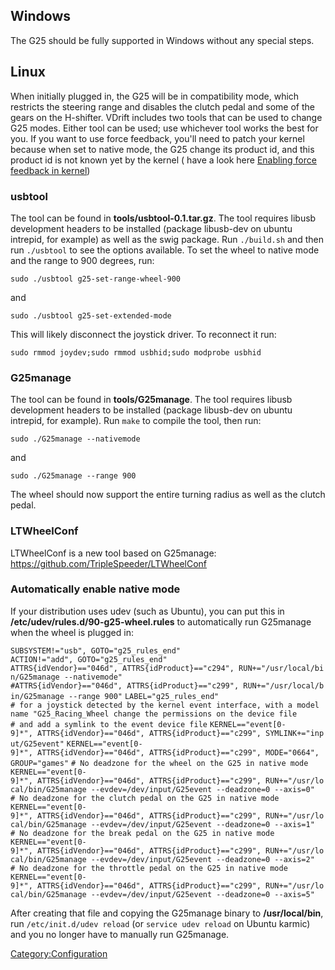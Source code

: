 Windows
-------

The G25 should be fully supported in Windows without any special steps.

Linux
-----

When initially plugged in, the G25 will be in compatibility mode, which restricts the steering range and disables the clutch pedal and some of the gears on the H-shifter. VDrift includes two tools that can be used to change G25 modes. Either tool can be used; use whichever tool works the best for you. If you want to use force feedback, you'll need to patch your kernel because when set to native mode, the G25 change its product id, and this product id is not known yet by the kernel ( have a look here [Enabling force feedback in kernel](Enabling_force_feedback_in_kernel.md))

### usbtool

The tool can be found in **tools/usbtool-0.1.tar.gz**. The tool requires libusb development headers to be installed (package libusb-dev on ubuntu intrepid, for example) as well as the swig package. Run `./build.sh` and then run `./usbtool` to see the options available. To set the wheel to native mode and the range to 900 degrees, run:

`sudo ./usbtool g25-set-range-wheel-900`

and

`sudo ./usbtool g25-set-extended-mode`

This will likely disconnect the joystick driver. To reconnect it run:

`sudo rmmod joydev;sudo rmmod usbhid;sudo modprobe usbhid`

### G25manage

The tool can be found in **tools/G25manage**. The tool requires libusb development headers to be installed (package libusb-dev on ubuntu intrepid, for example). Run `make` to compile the tool, then run:

`sudo ./G25manage --nativemode`

and

`sudo ./G25manage --range 900`

The wheel should now support the entire turning radius as well as the clutch pedal.

### LTWheelConf

LTWheelConf is a new tool based on G25manage: <https://github.com/TripleSpeeder/LTWheelConf>

### Automatically enable native mode

If your distribution uses udev (such as Ubuntu), you can put this in **/etc/udev/rules.d/90-g25-wheel.rules** to automatically run G25manage when the wheel is plugged in:

`SUBSYSTEM!="usb", GOTO="g25_rules_end"`
`ACTION!="add", GOTO="g25_rules_end"`
`ATTRS{idVendor}=="046d", ATTRS{idProduct}=="c294", RUN+="/usr/local/bin/G25manage --nativemode"`
`#ATTRS{idVendor}=="046d", ATTRS{idProduct}=="c299", RUN+="/usr/local/bin/G25manage --range 900"`
`LABEL="g25_rules_end"`
`# for a joystick detected by the kernel event interface, with a model name "G25_Racing_Wheel change the permissions on the device file`
`# and add a symlink to the event device file`
`KERNEL=="event[0-9]*", ATTRS{idVendor}=="046d", ATTRS{idProduct}=="c299", SYMLINK+="input/G25event"`
`KERNEL=="event[0-9]*", ATTRS{idVendor}=="046d", ATTRS{idProduct}=="c299", MODE="0664", GROUP="games"`
`# No deadzone for the wheel on the G25 in native mode`
`KERNEL=="event[0-9]*", ATTRS{idVendor}=="046d", ATTRS{idProduct}=="c299", RUN+="/usr/local/bin/G25manage --evdev=/dev/input/G25event --deadzone=0 --axis=0"`
`# No deadzone for the clutch pedal on the G25 in native mode`
`KERNEL=="event[0-9]*", ATTRS{idVendor}=="046d", ATTRS{idProduct}=="c299", RUN+="/usr/local/bin/G25manage --evdev=/dev/input/G25event --deadzone=0 --axis=1"`
`# No deadzone for the break pedal on the G25 in native mode`
`KERNEL=="event[0-9]*", ATTRS{idVendor}=="046d", ATTRS{idProduct}=="c299", RUN+="/usr/local/bin/G25manage --evdev=/dev/input/G25event --deadzone=0 --axis=2"`
`# No deadzone for the throttle pedal on the G25 in native mode`
`KERNEL=="event[0-9]*", ATTRS{idVendor}=="046d", ATTRS{idProduct}=="c299", RUN+="/usr/local/bin/G25manage --evdev=/dev/input/G25event --deadzone=0 --axis=5"`

After creating that file and copying the G25manage binary to **/usr/local/bin**, run `/etc/init.d/udev reload` (or `service udev reload` on Ubuntu karmic) and you no longer have to manually run G25manage.

<Category:Configuration>
